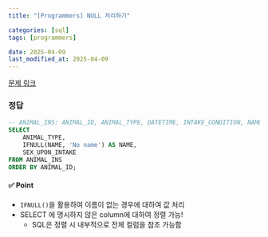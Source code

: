 ```yaml
---
title: "[Programmers] NULL 처리하기"

categories: [sql]
tags: [programmers]

date: 2025-04-09
last_modified_at: 2025-04-09
---
```

[문제 링크](https://school.programmers.co.kr/learn/courses/30/lessons/59410)

### 정답
```sql
-- ANIMAL_INS: ANIMAL_ID, ANIMAL_TYPE, DATETIME, INTAKE_CONDITION, NAME, SEX_UPON_INTAKE
SELECT 
    ANIMAL_TYPE,
    IFNULL(NAME, 'No name') AS NAME, 
    SEX_UPON_INTAKE
FROM ANIMAL_INS
ORDER BY ANIMAL_ID;
```

#### ✅ Point
- ```IFNULL()```을 활용하여 이름이 없는 경우에 대하여 값 처리
- SELECT 에 명시하지 않은 column에 대하여 정렬 가능!
    - SQL은 정렬 시 내부적으로 전체 컬럼을 참조 가능함